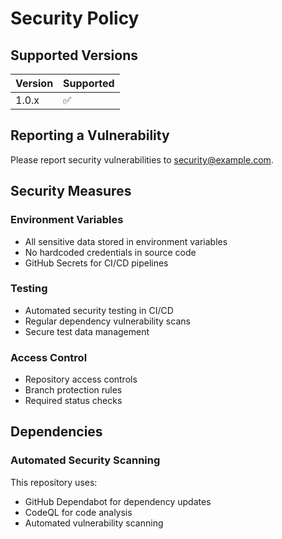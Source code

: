 # Security Policy

## Supported Versions

| Version | Supported          |
| ------- | ------------------ |
| 1.0.x   | :white_check_mark: |

## Reporting a Vulnerability

Please report security vulnerabilities to [security@example.com](mailto:security@example.com).

## Security Measures

### Environment Variables
- All sensitive data stored in environment variables
- No hardcoded credentials in source code
- GitHub Secrets for CI/CD pipelines

### Testing
- Automated security testing in CI/CD
- Regular dependency vulnerability scans
- Secure test data management

### Access Control
- Repository access controls
- Branch protection rules
- Required status checks

## Dependencies

### Automated Security Scanning
This repository uses:
- GitHub Dependabot for dependency updates
- CodeQL for code analysis
- Automated vulnerability scanning
